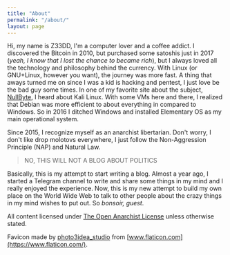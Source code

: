 ```yaml
---
title: "About"
permalink: "/about/"
layout: page
---
```


Hi, my name is Z33DD,
I'm a computer lover and a coffee addict. I discovered the Bitcoin in 2010, but purchased some satoshis just in 2017 (_yeah, I know that I lost the chance to became rich_), but I always loved all the technology and philosophy behind the currency. With Linux (or GNU+Linux, however you want), the journey was more fast. A thing that aways turned me on since I was a kid is hacking and pentest, I just love be the bad guy some times. In one of my favorite site about the subject, [NullByte](https://null-byte.wonderhowto.com/), I heard about Kali Linux. With some VMs here and there, I realized that Debian was more efficient to about everything in compared to Windows. So in 2016 I ditched Windows and installed Elementary OS as my main operational system.

Since 2015, I recognize myself as an anarchist libertarian. Don't worry, I don't like drop molotovs everywhere, I just follow the Non-Aggression Principle (NAP) and Natural Law.

> NO, THIS WILL NOT A BLOG ABOUT POLITICS

Basically, this is my attempt to start writing a blog. Almost a year ago, I started a Telegram channel to write and share some things in my mind and I really enjoyed the experience. Now, this is my new attempt to build my own place on the World Wide Web to talk to other people about the crazy things in my mind wishes to put out. So _bonsoir, guest_.

All content licensed under [The Open Anarchist License](https://z33dd.github.io/license/) unless otherwise stated.

Favicon made by [photo3idea_studio](https://www.flaticon.com/free-icon/guy-fawkes-mask_2302370) from [www.flaticon.com](https://www.flaticon.com/).
